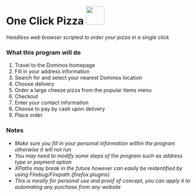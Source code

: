 # One Click Pizza <img src="https://github.com/anfederico/Waldo/blob/master/Waldo.png" width="50"/> 
<i> Headless web browser scripted to order your pizza in a single click </i>

### What this program will do
1. Travel to the Dominos homepage
2. Fill in your address information
3. Search for and select your nearest Dominos location
4. Choose delivery
5. Order a large cheeze pizza from the popular items menu
6. Checkout
7. Enter your contact information
8. Choose to pay by cash upon delivery
9. Place order

### Notes
- <i> Make sure you fill in your personal information within the program otherwise it will not run</i>
- <i> You may need to modify some steps of the program such as address type or payment option</i>
- <i> XPaths may break in the future however can easily be reidentified by using Firebug/Firepath (firefox plugins)</i>
- <i> This is mostly for personal use and proof of concept, you can apply it to automating any purchase from any website</i>
